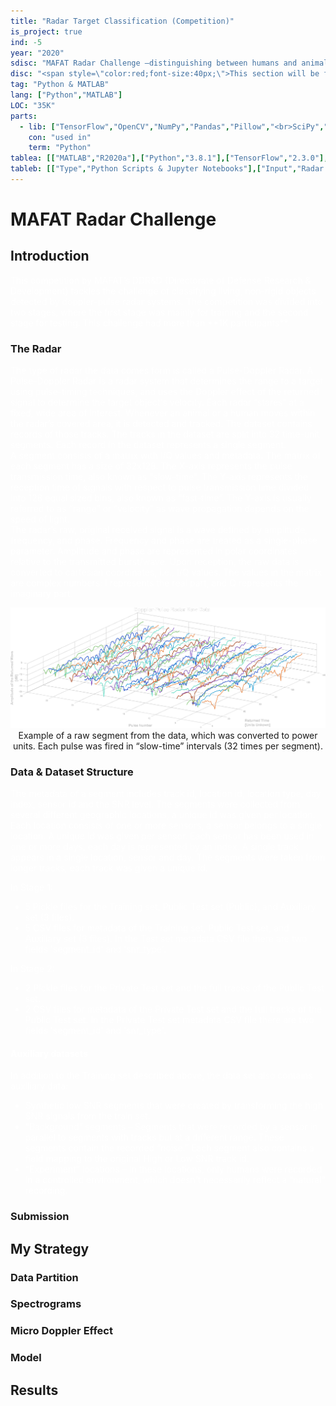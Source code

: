 ```yaml
---
title: "Radar Target Classification (Competition)"
is_project: true
ind: -5
year: "2020"
sdisc: "MAFAT Radar Challenge —distinguishing between humans and animals in Pulse-Doppler Radar tracks."
disc: "<span style=\"color:red;font-size:40px;\">This section will be filled in the next few days (24-10-2020)</span><br>&nbsp;"
tag: "Python & MATLAB"
lang: ["Python","MATLAB"]
LOC: "35K"
parts:
  - lib: ["TensorFlow","OpenCV","NumPy","Pandas","Pillow","<br>SciPy","Matplotlib","Scikit-learn","Jupyter","Pickle"]
    con: "used in"
    term: "Python"
tablea: [["MATLAB","R2020a"],["Python","3.8.1"],["TensorFlow","2.3.0"],["OpenCV","4.3.0.36"],["Jupyter","6.1.6"],["Matplotlib","3.3.0"],["NumPy","1.18.5"],["Scikit-learn","0.23.1"],["Pandas","1.1.0"],["Pillow","7.1.2"],["SciPy","1.4.1"]]
tableb: [["Type","Python Scripts & Jupyter Notebooks"],["Input","Radar Raw Feed"],["Output","Classification"]]
---
```

# MAFAT Radar Challenge
## Introduction
<span style="color:white;">
This competition by MAFAT’s DDR&D (Directorate of Defense Research & Development) tackles the challenge of classifying living, non-rigid objects detected by doppler-pulse radar systems. The competition was divided into two stages, where the first stage was mainly for training and the second stage for testing. This challenge had more than **1K participants**.
</span>

### The Radar
<span style="color:white;">
The type of radar the data comes form is called a Pulse-Doppler Radar. A Pulse-Doppler Radar is a radar system that determines the range to a target using pulse-timing techniques, and uses the Doppler effect of the returned signal to determine the target object's velocity.
Each radar “stares” at a fixed, wide area of interest. Whenever an animal or a human moves within the radar’s covered area, it is detected and tracked. The dataset contains records of those tracks. The tracks in the dataset are split into 32 time-unit segments. Each record in the dataset represents a single segment.
<br>
A segment consists of a matrix with I/Q values and metadata. The matrix of each segment has a size of 32x128. The X-axis represents the pulse transmission time, also known as “slow-time”. The Y-axis represents the reception time of signals with respect to pulse transmission time divided into 128 equal sized bins, also known as “fast-time”. The Y-axis is usually referred to as “range” or “velocity” as wave propagation depends on the speed of light.
<br>
The radar’s raw, original received signal is a wave defined by amplitude, frequency, and phase. Frequency and phase are treated as a single-phase parameter. Amplitude and phase are represented in polar coordinates relative to the transmitted burst/wave. 
Upon reception, the raw data is converted to cartesian coordinates, i.e., I/Q values. The values in the matrix are complex numbers: I represents the real part, and Q represents the imaginary part.
</span>
<p align="center"><img src="drtc/images/graphs/rawInv.png" width="800"/><br>Example of a raw segment from the data, which was converted to power units. Each pulse was fired in “slow-time” intervals (32 times per segment).</p>

### Data & Dataset Structure
<span style="color:white;">
The metadata of a segment includes track id, location id, location type, day index, sensor id and the SNR level. The segments were collected from several different geographic locations, a unique id was given per location. Each location consists of one or more sensors, a sensor belongs to a single location. A unique id was given per sensor. Each sensor has been used in one or more days, each day is represented by an index. A single track appears in a single location, sensor and day. The segments were taken from longer tracks, each track was given a unique id.

In Stage 1:
- 5 Pickle files for the Training set, Public Test set (Public), and Auxiliary set (3 files). 
- 5 CSV files for metadata of the Training set, Public Test set, and Auxiliary set (3 files). 
In the Test set metadata CSV file there are two fields 'segment_id' and 'snr_type'.

In Stage 2:
- 2 Pickle files for the Private Test set and the full tracks of the Public Test set.
- 2 CSV files for metadata of the Private Test set and the full tracks of the Public Test set. 
In the Private Test set metadata CSV file there are two fields 'segment_id' and 'snr_type'.

#### Auxiliary datasets
In addition to the Training set described above, the data set also contains auxiliary data:
- Synthetic low SNR segments that were created by transforming the high SNR signals from the train set.
- “Background” segments – Segments that were recorded by a sensor in parallel to segments with tracks but at a different range. These segments contain the recorded “noise.” Each segment also contains a field mapping to the original High or Low SNR track id. 
- “Experiment” locations – In these locations, only humans were recorded in a controlled environment, which doesn't necessarily reflect a “natural” recording. 
</span>

### Submission
## My Strategy
### Data Partition
### Spectrograms
### Micro Doppler Effect
### Model
## Results






